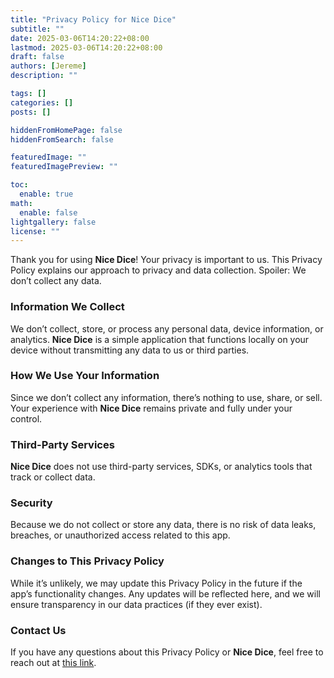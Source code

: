 ```yaml
---
title: "Privacy Policy for Nice Dice"
subtitle: ""
date: 2025-03-06T14:20:22+08:00
lastmod: 2025-03-06T14:20:22+08:00
draft: false
authors: [Jereme]
description: ""

tags: []
categories: []
posts: []

hiddenFromHomePage: false
hiddenFromSearch: false

featuredImage: ""
featuredImagePreview: ""

toc:
  enable: true
math:
  enable: false
lightgallery: false
license: ""
---
```


<!--more-->

Thank you for using **Nice Dice**! Your privacy is important to us. This Privacy Policy explains our approach to privacy and data collection. Spoiler: We don’t collect any data.

### **Information We Collect**

We don’t collect, store, or process any personal data, device information, or analytics. **Nice Dice** is a simple application that functions locally on your device without transmitting any data to us or third parties.

### **How We Use Your Information**

Since we don’t collect any information, there’s nothing to use, share, or sell. Your experience with **Nice Dice** remains private and fully under your control.

### **Third-Party Services**

**Nice Dice** does not use third-party services, SDKs, or analytics tools that track or collect data.

### **Security**

Because we do not collect or store any data, there is no risk of data leaks, breaches, or unauthorized access related to this app.

### **Changes to This Privacy Policy**

While it’s unlikely, we may update this Privacy Policy in the future if the app’s functionality changes. Any updates will be reflected here, and we will ensure transparency in our data practices (if they ever exist).

### **Contact Us**

If you have any questions about this Privacy Policy or **Nice Dice**, feel free to reach out at [this link](/contact).